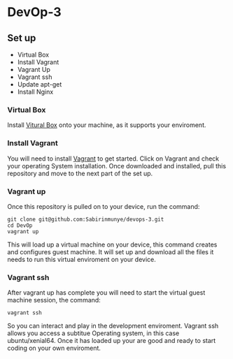 # DevOp-3

## Set up

- Virtual Box
- Install Vagrant
- Vagrant Up
- Vagrant ssh
- Update apt-get
- Install Nginx

### Virtual Box
Install [Vitural Box](https://www.virtualbox.org/wiki/Downloads) onto your machine, as it supports your enviroment.

### Install Vagrant
You will need to install [Vagrant](https://www.vagrantup.com/downloads.html) to get started. Click on Vagrant and check your operating System installation. Once downloaded and installed, pull this repository and move to the next part of the set up.

### Vagrant up
Once this repository is pulled on to your device, run the command: 

```
git clone git@github.com:Sabirinmunye/devops-3.git 
cd DevOp
vagrant up

```
	
This will load up a virtual machine on your device, this command creates and configures guest machine. It will set up and download all the files it needs to run this virtual enviroment on your device.

### Vagrant ssh
After vagrant up has complete you will need to start the virtual guest machine session, the command: 

```	
vagrant ssh
```
	
So you can interact and play in the development enviroment. Vagrant ssh allows you access a subtitue Operating system, in this case ubuntu/xenial64. Once it has loaded up your are good and ready to start coding on your own enviroment. 
